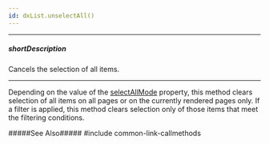 ```yaml
---
id: dxList.unselectAll()
---
```

---
##### shortDescription
Cancels the selection of all items.

---
Depending on the value of the [selectAllMode](/api-reference/10%20UI%20Widgets/dxList/1%20Configuration/selectAllMode.md '/Documentation/ApiReference/UI_Components/dxList/Configuration/#selectAllMode') property, this method clears selection of all items on all pages or on the currently rendered pages only. If a filter is applied, this method clears selection only of those items that meet the filtering conditions.

#####See Also#####
#include common-link-callmethods